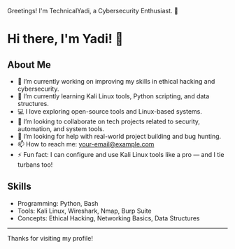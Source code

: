 Greetings! I'm TechnicalYadi, a Cybersecurity Enthusiast. 👋

<!--
*TechnicalYadi/TechnicalYadi* is a ✨ special ✨ repository because its README.md (this file) appears on your GitHub profile.
-->

# Hi there, I'm Yadi! 👋

## About Me

- 🔭 I’m currently working on improving my skills in ethical hacking and cybersecurity.
- 🌱 I’m currently learning Kali Linux tools, Python scripting, and data structures.
- 💻 I love exploring open-source tools and Linux-based systems.
- 👯 I’m looking to collaborate on tech projects related to security, automation, and system tools.
- 🤔 I’m looking for help with real-world project building and bug hunting.
- 📫 How to reach me: your-email@example.com
- ⚡ Fun fact: I can configure and use Kali Linux tools like a pro — and I tie turbans too!

## Skills

- Programming: Python, Bash
- Tools: Kali Linux, Wireshark, Nmap, Burp Suite
- Concepts: Ethical Hacking, Networking Basics, Data Structures

---

Thanks for visiting my profile!
